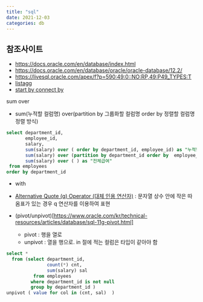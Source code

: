 ```yaml
---
title: "sql"
date: 2021-12-03
categories: db  
---
```


## 참조사이트
* https://docs.oracle.com/en/database/index.html  
* https://docs.oracle.com/en/database/oracle/oracle-database/12.2/  
* https://livesql.oracle.com/apex/f?p=590:49:0::NO:RP,49:P49_TYPES:T  
* [listagg](https://livesql.oracle.com/apex/livesql/file/tutorial_EDVE861IDOIZGLUZMSW7Y8HYG.html)
* [start by connect by](https://livesql.oracle.com/apex/livesql/file/tutorial_GQMLEEPG5ARVSIFGQRD3SES92.html)


sum over  
- sum(누적할 컬럼명) over(partition by 그룹화할 컬럼명 order by 정렬할 컬럼명 정렬 방식)  

```sql
select department_id, 
       employee_id, 
       salary, 
       sum(salary) over ( order by department_id, employee_id) as "누적합계",
       sum(salary) over (partition by department_id order by  employee_id) as "부서별누적",
       sum(salary) over ( ) as "전체급여"
 from employees
order by department_id
```
- with  
- [Alternative Quote (q) Operator (대체 인용 연산자)](https://livesql.oracle.com/apex/livesql/file/content_CIREYU9EA54EOKQ7LAMZKRF6P.html) : 문자열 상수 안에 작은 따옴표가 있는 경우 q 연산자를 이용하여 표현

- (pivot/unpivot)[https://www.oracle.com/kr/technical-resources/articles/database/sql-11g-pivot.html]
  * pivot : 행을 열로 
  * unpivot : 열을 행으로.  in 절에 적는 컬럼은 타입이 같아야 함
```sql
select * 
  from (select department_id, 
               count(*) cnt, 
               sum(salary) sal 
          from employees
         where department_id is not null 
         group by department_id )
unpivot ( value for col in (cnt, sal)  )
```

